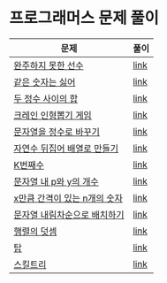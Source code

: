 # 프로그래머스 문제 풀이

| 문제 | 풀이 |
| --- | --- |
| [완주하지 못한 선수](https://programmers.co.kr/learn/courses/30/lessons/42576) | [link](./완주하지-못한-선수.js) |
| [같은 숫자는 싫어](https://programmers.co.kr/learn/courses/30/lessons/12906) | [link](./같은-숫자는-싫어.js) |
| [두 정수 사이의 합](https://programmers.co.kr/learn/courses/30/lessons/12912) | [link](./두-정수-사이의-합.js) |
| [크레인 인형뽑기 게임](https://programmers.co.kr/learn/courses/30/lessons/64061) | [link](./크레인-인형뽑기-게임.js) |
| [문자열을 정수로 바꾸기](https://programmers.co.kr/learn/courses/30/lessons/12925) | [link](./문자열을-정수로-바꾸기.js) |
| [자연수 뒤집어 배열로 만들기](https://programmers.co.kr/learn/courses/30/lessons/12932) | [link](./자연수-뒤집어-배열로-만들기.js) |
| [K번째수](https://programmers.co.kr/learn/courses/30/lessons/42748) | [link](./K번째수.js) |
| [문자열 내 p와 y의 개수](https://programmers.co.kr/learn/courses/30/lessons/12916) | [link](./문자열-내-p와-y의-개수.js) |
| [x만큼 간격이 있는 n개의 숫자](https://programmers.co.kr/learn/courses/30/lessons/12954) | [link](./x만큼-간격이-있는-n개의-숫자.js) |
| [문자열 내림차순으로 배치하기](https://programmers.co.kr/learn/courses/30/lessons/12917) | [link](./문자열-내림차순으로-배치하기.js) |
| [행렬의 덧셈](https://programmers.co.kr/learn/courses/30/lessons/12950) | [link](./행렬의-덧셈.js) |
| [탑](https://programmers.co.kr/learn/courses/30/lessons/42588) | [link](./탑.js) |
| [스킬트리](https://programmers.co.kr/learn/courses/30/lessons/49993) | [link](./스킬트리.js) |
